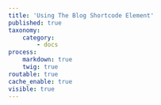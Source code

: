 ```yaml
---
title: 'Using The Blog Shortcode Element'
published: true
taxonomy:
    category:
        - docs
process:
    markdown: true
    twig: true
routable: true
cache_enable: true
visible: true
---
```

